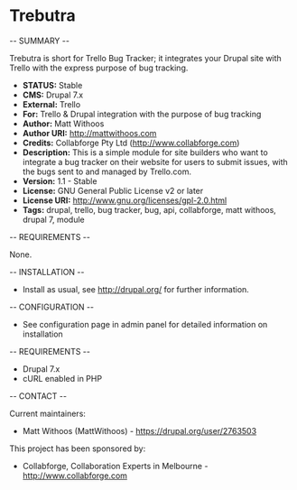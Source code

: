 Trebutra
========

-- SUMMARY --

Trebutra is short for Trello Bug Tracker; it integrates your Drupal site with Trello with the express purpose of bug tracking.

- **STATUS:** Stable
- **CMS:** Drupal 7.x
- **External:** Trello
- **For:** Trello & Drupal integration with the purpose of bug tracking
- **Author:** Matt Withoos
- **Author URI:** http://mattwithoos.com
- **Credits:** Collabforge Pty Ltd (http://www.collabforge.com)
- **Description:** This is a simple module for site builders who want to integrate a bug tracker on their website for users to submit issues, with the bugs sent to and managed by Trello.com.
- **Version:** 1.1 - Stable
- **License:** GNU General Public License v2 or later
- **License URI:** http://www.gnu.org/licenses/gpl-2.0.html
- **Tags:** drupal, trello, bug tracker, bug, api, collabforge, matt withoos, drupal 7, module

-- REQUIREMENTS --

None.

-- INSTALLATION --

* Install as usual, see http://drupal.org/ for further information.

-- CONFIGURATION --

* See configuration page in admin panel for detailed information on installation

-- REQUIREMENTS --

* Drupal 7.x
* cURL enabled in PHP

-- CONTACT --

Current maintainers:
* Matt Withoos (MattWithoos) - https://drupal.org/user/2763503

This project has been sponsored by:
* Collabforge, Collaboration Experts in Melbourne - http://www.collabforge.com
